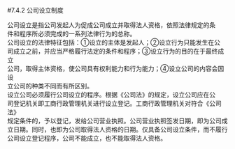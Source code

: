 #7.4.2 公司设立制度
<p>公司设立是指公司发起人为促成公司成立并取得法人资格，依照法律规定的条<br />
      件和程序所必须完成的一系列法律行为的总称。<br />
      公司设立的法律特征包括：①设立的主体是发起人；②设立行为只能发生在公<br />
      司成立之前，并应当严格履行法定的条件和程序；③设立行为的目的在于最终成立<br />
      公司，取得主体资格，使公司具有权利能力和行为能力；④设立公司的内容会因设<br />
      立公司的种类不同而有所区别。<br />
      设立公司必须履行公司设立的程序。根据《公司法》的规定，设立公司应在公<br />
      司登记机关即工商行政管理机关进行设立登记。工商行政管理机关对符合《公司法》<br />
      规定条件的，予以登记，发给公司营业执照。公司营业执照签发日期，即为公司成<br />
      立日期。同时，也即为公司取得法人资格的日期。仅具备公司设立条件，而不履行<br />
      公司设立登记程序，公司不能成立，也不能取得法人资格。<br />
    </p>